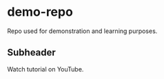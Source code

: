 # demo-repo

Repo used for demonstration and learning purposes. 


## Subheader

Watch tutorial on YouTube.

